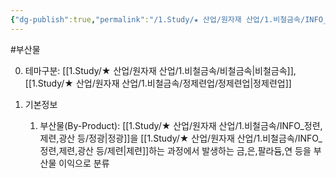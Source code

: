 ```yaml
---
{"dg-publish":true,"permalink":"/1.Study/★ 산업/원자재 산업/1.비철금속/INFO_정련,제련,광산 등/부산물/","created":"2024-11-20T21:02:28.624+09:00","updated":"2025-06-26T13:08:15.248+09:00"}
---
```


#부산물 


0. 테마구분: [[1.Study/★ 산업/원자재 산업/1.비철금속/비철금속\|비철금속]], [[1.Study/★ 산업/원자재 산업/1.비철금속/정제련업/정제련업\|정제련업]]

1. 기본정보
	1. 부산물(By-Product): [[1.Study/★ 산업/원자재 산업/1.비철금속/INFO_정련,제련,광산 등/정광\|정광]]을 [[1.Study/★ 산업/원자재 산업/1.비철금속/INFO_정련,제련,광산 등/제련\|제련]]하는 과정에서 발생하는 금,은,팔라듐,연 등을 부산물 이익으로 분류
